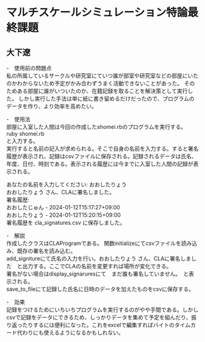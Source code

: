 # マルチスケールシミュレーション特論最終課題
## 大下遼

-　使用前の問題点<br>
私の所属しているサークルや研究室にていつ誰が部室や研究室などの部屋にいたのかわからないため予定がかみ合わずうまく活動できないことがあった。
そのためある部屋に誰がいついたのか、在籍記録を取ることを解決策として実行した。
しかし実行した手法は単に紙に書き留めるだけだったので、プログラムのデータを作り、より効率を高めたい。<br>

-　使用法<br>
部屋に入室した人間は今回の作成したshomei.rbのプログラムを実行する。<br>
ruby shomei.rb<br>
と入力する。<br>
実行すると名前の記入が求められる。そこで自身の名前を入力する。すると署名履歴が表示され、記録はcsvファイルに保存される。記録されるデータは氏名、年度、日付、時刻である。表示される履歴には今までに入室した人間の記録が表示される。<br>

あなたの名前を入力してください: おおしたりょう<br>
おおしたりょう さん、CLAに署名しました。<br>
署名履歴:<br>
おおしたじゅん - 2024-01-12T15:17:27+09:00<br>
おおしたりょう - 2024-01-12T15:20:15+09:00<br>
署名履歴を cla_signatures.csv に保存しました。<br>

-　解説<br>
作成したクラスはCLAProgramである。
関数initializeにてcsvファイルを読み込み、既存の署名を読み込む。<br>
add_signitureにて氏名の入力を行い。おおしたりょう さん、CLAに署名しました　と出力する。ここでCLAの名前を変更すれば場所が変化できる。<br>
署名がない場合はdisplay_signaruresにて　まだ誰も署名していません。　と表示される。<br>
save_to_fileにて記録した氏名に日時のデータを加えたものをcsvに保存する。<br>

-　効果<br>
記録をつけるためにいちいちプログラムを実行するのがやや手間である。しかしcsvで記録をデータにできるため、しっかりデータを集めて予定を組んだり、振り返ったりするには便利になった。これをexcelで編集すればバイトのタイムカード代わりにも使えるようになるかもしれない。<br>
